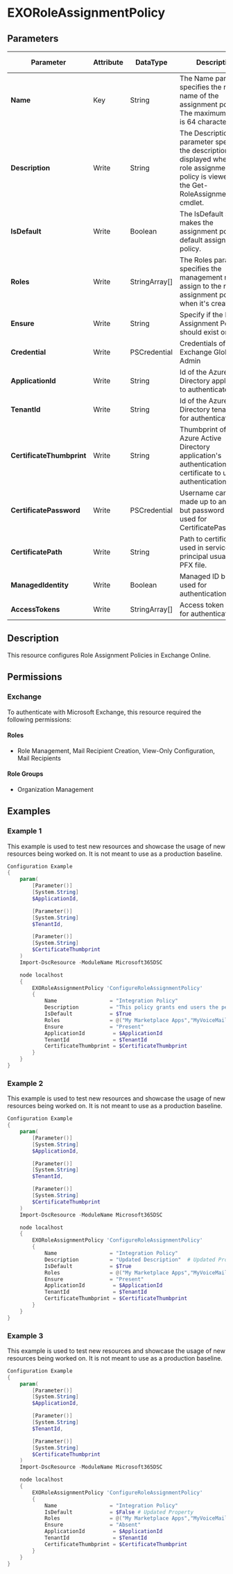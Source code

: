 ﻿# EXORoleAssignmentPolicy

## Parameters

| Parameter | Attribute | DataType | Description | Allowed Values |
| --- | --- | --- | --- | --- |
| **Name** | Key | String | The Name parameter specifies the new name of the assignment policy. The maximum length is 64 characters. | |
| **Description** | Write | String | The Description parameter specifies the description that's displayed when the role assignment policy is viewed using the Get-RoleAssignmentPolicy cmdlet. | |
| **IsDefault** | Write | Boolean | The IsDefault switch makes the assignment policy the default assignment policy. | |
| **Roles** | Write | StringArray[] | The Roles parameter specifies the management roles to assign to the role assignment policy when it's created. | |
| **Ensure** | Write | String | Specify if the Role Assignment Policy should exist or not. | `Present`, `Absent` |
| **Credential** | Write | PSCredential | Credentials of the Exchange Global Admin | |
| **ApplicationId** | Write | String | Id of the Azure Active Directory application to authenticate with. | |
| **TenantId** | Write | String | Id of the Azure Active Directory tenant used for authentication. | |
| **CertificateThumbprint** | Write | String | Thumbprint of the Azure Active Directory application's authentication certificate to use for authentication. | |
| **CertificatePassword** | Write | PSCredential | Username can be made up to anything but password will be used for CertificatePassword | |
| **CertificatePath** | Write | String | Path to certificate used in service principal usually a PFX file. | |
| **ManagedIdentity** | Write | Boolean | Managed ID being used for authentication. | |
| **AccessTokens** | Write | StringArray[] | Access token used for authentication. | |

## Description

This resource configures Role Assignment Policies in Exchange Online.

## Permissions

### Exchange

To authenticate with Microsoft Exchange, this resource required the following permissions:

#### Roles

- Role Management, Mail Recipient Creation, View-Only Configuration, Mail Recipients

#### Role Groups

- Organization Management

## Examples

### Example 1

This example is used to test new resources and showcase the usage of new resources being worked on.
It is not meant to use as a production baseline.

```powershell
Configuration Example
{
    param(
        [Parameter()]
        [System.String]
        $ApplicationId,

        [Parameter()]
        [System.String]
        $TenantId,

        [Parameter()]
        [System.String]
        $CertificateThumbprint
    )
    Import-DscResource -ModuleName Microsoft365DSC

    node localhost
    {
        EXORoleAssignmentPolicy 'ConfigureRoleAssignmentPolicy'
        {
            Name                 = "Integration Policy"
            Description          = "This policy grants end users the permission to set their options in Outlook on the web and perform other self-administration tasks."
            IsDefault            = $True
            Roles                = @("My Marketplace Apps","MyVoiceMail","MyDistributionGroups","MyRetentionPolicies","MyContactInformation","MyBaseOptions","MyTextMessaging","MyDistributionGroupMembership","MyProfileInformation","My Custom Apps","My ReadWriteMailbox Apps")
            Ensure               = "Present"
            ApplicationId         = $ApplicationId
            TenantId              = $TenantId
            CertificateThumbprint = $CertificateThumbprint
        }
    }
}
```

### Example 2

This example is used to test new resources and showcase the usage of new resources being worked on.
It is not meant to use as a production baseline.

```powershell
Configuration Example
{
    param(
        [Parameter()]
        [System.String]
        $ApplicationId,

        [Parameter()]
        [System.String]
        $TenantId,

        [Parameter()]
        [System.String]
        $CertificateThumbprint
    )
    Import-DscResource -ModuleName Microsoft365DSC

    node localhost
    {
        EXORoleAssignmentPolicy 'ConfigureRoleAssignmentPolicy'
        {
            Name                 = "Integration Policy"
            Description          = "Updated Description"  # Updated Property
            IsDefault            = $True
            Roles                = @("My Marketplace Apps","MyVoiceMail","MyDistributionGroups","MyRetentionPolicies","MyContactInformation","MyBaseOptions","MyTextMessaging","MyDistributionGroupMembership","MyProfileInformation","My Custom Apps","My ReadWriteMailbox Apps")
            Ensure               = "Present"
            ApplicationId         = $ApplicationId
            TenantId              = $TenantId
            CertificateThumbprint = $CertificateThumbprint
        }
    }
}
```

### Example 3

This example is used to test new resources and showcase the usage of new resources being worked on.
It is not meant to use as a production baseline.

```powershell
Configuration Example
{
    param(
        [Parameter()]
        [System.String]
        $ApplicationId,

        [Parameter()]
        [System.String]
        $TenantId,

        [Parameter()]
        [System.String]
        $CertificateThumbprint
    )
    Import-DscResource -ModuleName Microsoft365DSC

    node localhost
    {
        EXORoleAssignmentPolicy 'ConfigureRoleAssignmentPolicy'
        {
            Name                 = "Integration Policy"
            IsDefault            = $False # Updated Property
            Roles                = @("My Marketplace Apps","MyVoiceMail","MyDistributionGroups","MyRetentionPolicies","MyContactInformation","MyBaseOptions","MyTextMessaging","MyDistributionGroupMembership","MyProfileInformation","My Custom Apps","My ReadWriteMailbox Apps")
            Ensure               = "Absent"
            ApplicationId         = $ApplicationId
            TenantId              = $TenantId
            CertificateThumbprint = $CertificateThumbprint
        }
    }
}
```

